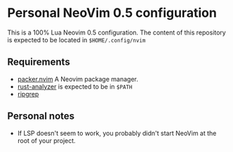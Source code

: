Personal NeoVim 0.5 configuration
=================================

This is a 100% Lua Neovim 0.5 configuration. The content of this repository is
expected to be located in `$HOME/.config/nvim`

## Requirements
* [packer.nvim] A Neovim package manager.
* [rust-analyzer] is expected to be in `$PATH`
* [ripgrep]

## Personal notes
* If LSP doesn't seem to work, you probably didn't start NeoVim at the root of your project.

[packer.nvim]: https://github.com/wbthomason/packer.nvim#quickstart
[rust-analyzer]: https://rust-analyzer.github.io/manual.html#installation
[ripgrep]: https://github.com/BurntSushi/ripgrep#installation
